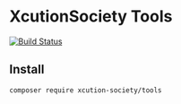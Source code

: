 # XcutionSociety Tools

[![Build Status](https://img.shields.io/badge/packagist-v1.0.0-blue.svg)](https://packagist.org/packages/xcution-society/tools)

## Install
```composer
composer require xcution-society/tools
```
